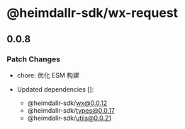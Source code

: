 # @heimdallr-sdk/wx-request

## 0.0.8

### Patch Changes

- chore: 优化 ESM 构建

- Updated dependencies []:
  - @heimdallr-sdk/wx@0.0.12
  - @heimdallr-sdk/types@0.0.17
  - @heimdallr-sdk/utils@0.0.21
